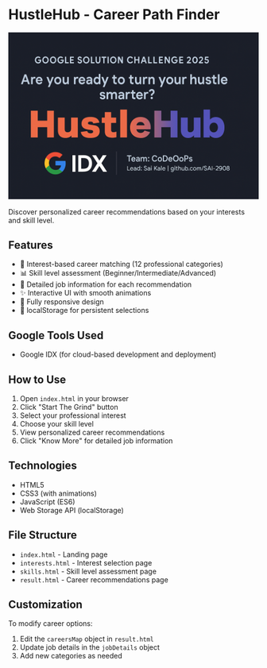 # HustleHub - Career Path Finder

![HustleHub Banner](./banner.png.png)


Discover personalized career recommendations based on your interests and skill level.

## Features

- 🎯 Interest-based career matching (12 professional categories)
- 📊 Skill level assessment (Beginner/Intermediate/Advanced)
- 💼 Detailed job information for each recommendation
- ✨ Interactive UI with smooth animations
- 📱 Fully responsive design
- 💾 localStorage for persistent selections

 ## Google Tools Used
- Google IDX (for cloud-based development and deployment)


## How to Use

1. Open `index.html` in your browser
2. Click "Start The Grind" button
3. Select your professional interest
4. Choose your skill level
5. View personalized career recommendations
6. Click "Know More" for detailed job information

## Technologies

- HTML5
- CSS3 (with animations)
- JavaScript (ES6)
- Web Storage API (localStorage)

## File Structure

- `index.html` - Landing page
- `interests.html` - Interest selection page
- `skills.html` - Skill level assessment page
- `result.html` - Career recommendations page


## Customization

To modify career options:

1. Edit the `careersMap` object in `result.html`
2. Update job details in the `jobDetails` object
3. Add new categories as needed

